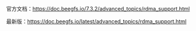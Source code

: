 官方文档：<https://doc.beegfs.io/7.3.2/advanced_topics/rdma_support.html>

最新版：<https://doc.beegfs.io/latest/advanced_topics/rdma_support.html>

